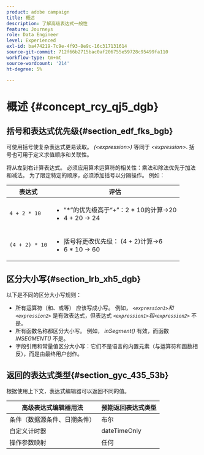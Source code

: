 ```yaml
---
product: adobe campaign
title: 概述
description: 了解高级表达式一般性
feature: Journeys
role: Data Engineer
level: Experienced
exl-id: ba474219-7c9e-4f93-8e9c-16c317131614
source-git-commit: 712f66b2715bac0af206755e59728c95499fa110
workflow-type: tm+mt
source-wordcount: '214'
ht-degree: 5%

---
```


# 概述 {#concept_rcy_qj5_dgb}

## 括号和表达式优先级{#section_edf_fks_bgb}

可使用括号使复杂表达式更易读取。 _(&lt;expression>)_ 等同于 _&lt;expression>_. 括号也可用于定义求值顺序和关联性。

将从左到右计算表达式。 必须应用算术运算符的相关性：乘法和除法优先于加法和减法。 为了限定特定的顺序，必须添加括号以分隔操作。 例如：

<!--```5 + 2 * 10 = 25, and (5 + 2) * 10 = 70```-->

| 表达式 | 评估 |
|--- |--- |
| `4 + 2 * 10` | <ul><li>“*”的优先级高于“+”：2 * 10的计算→20</li><li>4 + 20 → 24</li></ul> |
| `(4 + 2) * 10` | <ul><li>括号将更改优先级： (4 + 2)计算→6</li><li> 6 * 10 → 60</li></ul> |

## 区分大小写{#section_lrb_xh5_dgb}

以下是不同的区分大小写规则：

* 所有运算符（和、或等） 应该写成小写。 例如， _`<expression1>`和`<expression2>`_ 是有效表达式，但表达式 _`<expression1>`和`<expression2>`_ 不是。
* 所有函数名称都区分大小写。 例如， _inSegment()_ 有效，而函数 _INSEGMENT()_ 不是。
* 字段引用和常量值区分大小写：它们不是语言的内置元素（与运算符和函数相反），而是由最终用户创作。

## 返回的表达式类型{#section_gyc_435_53b}

根据使用上下文，表达式编辑器可以返回不同的值。

| 高级表达式编辑器用法 | 预期返回表达式类型 |
|--- |--- |
| 条件（数据源条件、日期条件） | 布尔 |
| 自定义计时器 | dateTimeOnly |
| 操作参数映射 | 任何 |
